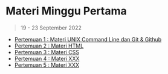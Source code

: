 # Materi Minggu Pertama
> 19 - 23 September 2022

- [Pertemuan 1 : Materi UNIX Command Line dan Git & Github](https://github.com/fellianik/writing-presentation-mbkm/blob/main/week-1/pertemuan-1.md)
- [Pertemuan 2 : Materi HTML](https://github.com/fellianik/writing-presentation-mbkm/blob/main/week-1/pertemuan-2.md)
- [Pertemuan 3 : Materi CSS]()
- [Pertemuan 4 : Materi XXX]()
- [Pertemuan 5 : Materi XXX]()
